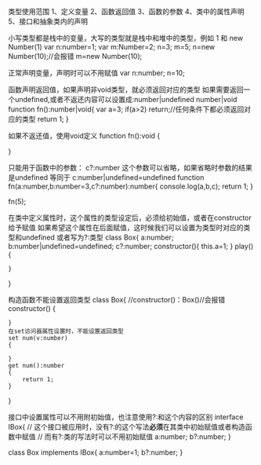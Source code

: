 类型使用范围
1、定义变量
2、函数返回值
3、函数的参数
4、类中的属性声明
5、接口和抽象类内的声明

小写类型都是栈中的变量，大写的类型就是栈中和堆中的类型，例如 1 和 new Number(1)
var n:number=1;
var m:Number=2;
n=3;
m=5;
n=new Number(10);//会报错
m=new Number(10);

正常声明变量，声明时可以不用赋值
var n:number;
n=10;
 
函数声明返回值，如果声明非void类型，就必须返回对应的类型
如果需要返回一个undefined,或者不返还内容可以设置成:number|undefined  number|void
function fn():number|void{
    var a=3;
    if(a>2) return;//任何条件下都必须返回对应的类型 
    return 1;
}


如果不返还值，使用void定义
function fn():void
{

}

只能用于函数中的参数：
c?:number 这个参数可以省略，如果省略时参数的结果是undefined 等同于 c:number|undefined=undefined
function fn(a:number,b:number=3,c?:number):number{
    console.log(a,b,c);
    return 1;
}

fn(5);

在类中定义属性时，这个属性的类型设定后，必须给初始值，或者在constructor给予赋值
如果希望这个属性在后面赋值，这时候我们可以设置为类型时对应的类型和undefined 或者写为?:类型
class Box{
    a:number;
    b:number|undefined=undefined;
    c?:number;
    constructor(){
        this.a=1;
    }
    play(){
       
    }
}


构造函数不能设置返回类型 
class Box{
    //constructor()：Box()//会报错
    constructor()
    {
        
    }
    在set访问器属性设置时，不能设置返回类型
    set num(v:number)
    {

    }
    get num():number
    {
        return 1;
    }
}

接口中设置属性可以不用附初始值，也注意使用?:和这个内容的区别
interface IBox{
    // 这个接口被应用时，没有?:的这个写法**必须**在其类中初始赋值或者构造函数中赋值
    // 而有?:类的写法时可以不用初始赋值
    a:number;
    b?:number;
}

class Box implements IBox{
    a:number=1;
    b?:number;
}